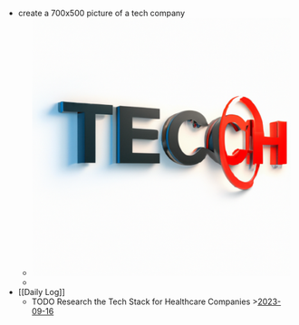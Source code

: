 - create a 700x500 picture of a tech company
	- ![](assets/storages/logseq-plugin-gpt3-openai/dalle-1694804834947.png)
	-
- [[Daily Log]]
	- TODO Research the Tech Stack for Healthcare Companies >[2023-09-16](#agenda://?start=1694840400000&end=1694842200000)